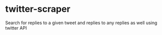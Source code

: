 # twitter-scraper
Search for replies to a given tweet and replies to any replies as well using twitter API
